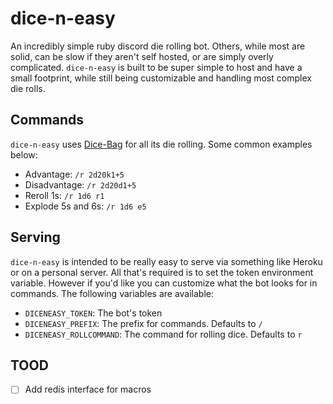 # dice-n-easy

An incredibly simple ruby discord die rolling bot. Others, while most are solid,
can be slow if they aren't self hosted, or are simply overly complicated.
`dice-n-easy` is built to be super simple to host and have a small
footprint, while still being customizable and handling most complex die rolls.

## Commands

`dice-n-easy` uses [Dice-Bag](//github.com/syntruth/Dice-Bag) for all its die rolling. Some common examples below:
- Advantage: `/r 2d20k1+5`
- Disadvantage: `/r 2d20d1+5`
- Reroll 1s: `/r 1d6 r1`
- Explode 5s and 6s: `/r 1d6 e5`

## Serving

`dice-n-easy` is intended to be really easy to serve via something like Heroku or
on a personal server. All that's required is to set the token environment
variable. However if you'd like you can customize what the bot looks for in
commands. The following variables are available:
- `DICENEASY_TOKEN`: The bot's token
- `DICENEASY_PREFIX`: The prefix for commands. Defaults to `/`
- `DICENEASY_ROLLCOMMAND`: The command for rolling dice. Defaults to `r`

## TOOD

- [ ] Add redis interface for macros
